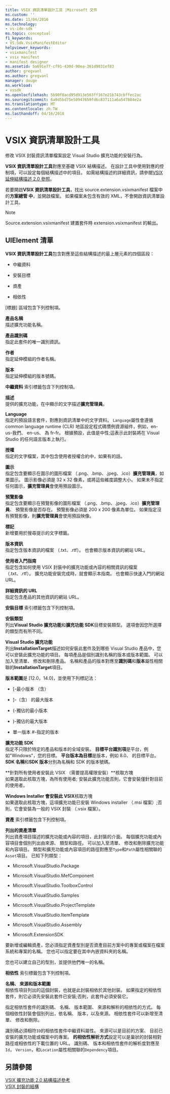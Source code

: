 ```yaml
---
title: VSIX 資訊清單設計工具 |Microsoft 文件
ms.custom: ''
ms.date: 11/04/2016
ms.technology:
- vs-ide-sdk
ms.topic: conceptual
f1_keywords:
- VS.Sdk.VsixManifestEditor
helpviewer_keywords:
- vsixmanifest
- vsix manifest
- manifest designer
ms.assetid: 5a691e77-cf91-430d-90ea-361d9031ef83
author: gregvanl
ms.author: gregvanl
manager: douge
ms.workload:
- vssdk
ms.openlocfilehash: 5b90f8acd95d913e563ff167e21b743cbffec2ac
ms.sourcegitcommit: 6a9d5bd75e50947659fd6c837111a6a547884e2a
ms.translationtype: MT
ms.contentlocale: zh-TW
ms.lasthandoff: 04/16/2018
---
```

# <a name="vsix-manifest-designer"></a>VSIX 資訊清單設計工具
修改 VSIX 封裝資訊清單檔案設定 Visual Studio 擴充功能的安裝行為。  
  
 **VSIX 資訊清單設計工具**對應至基礎 VSIX 結構描述。 在設計工具中使用對應的控制項，可以設定每個結構描述中的項目。 如需結構描述的詳細資訊，請參閱[VSIX 延伸結構描述 2.0 參照](../extensibility/vsix-extension-schema-2-0-reference.md)。  
  
 若要開啟**VSIX 資訊清單設計工具**，找出 source.extension.vsixmanifest 檔案中的**方案總管 中**，並開啟檔案。 如果檔案未包含有效的 XML，不會開啟資訊清單設計工具。  
  
> [!NOTE]
>  Source.extension.vsixmanifest 建置套件時 extension.vsixmanifest 的輸出。  
  
## <a name="uielement-list"></a>UIElement 清單  
 **VSIX 資訊清單設計工具**包含對應至這些結構描述的最上層元素的四個區段：  
  
-   中繼資料  
  
-   安裝目標  
  
-   資產  
  
-   相依性  
  
 [標題] 區域包含下列控制項。  
  
 **產品名稱**  
 描述擴充功能名稱。  
  
 **產品識別碼**  
 指定此套件的唯一識別資訊。  
  
 **作者**  
 指定延伸模組的作者名稱。  
  
 **版本**  
 指定延伸模組的版本號碼。  
  
 **中繼資料** 索引標籤包含下列控制項。  
  
 **描述**  
 提供的擴充功能，在中顯示的文字描述**擴充管理員**。  
  
 **Language**  
 指定的預設語言套件，對應到資訊清單中的文字資料。 `Language`屬性會遵循 common language runtime (CLR) 地區設定程式碼慣例資源組件，例如，en-us-我們、 en-us、 為 fr-fr。 根據預設，此值是中性;這表示此封裝將在 Visual Studio 的任何語言版本上執行。  
  
 **授權**  
 指定的文字檔案，其中包含使用者授權合約中，如果有的話。  
  
 **圖示**  
 指定包含要顯示在圖示的圖形檔案 （.png、.bmp、.jpeg、.ico）**擴充管理員**，如果圖示。 圖示影像必須是 32 x 32 像素，或將這些維度調整大小。 如果未不指定任何圖示，**擴充管理員**會使用預設圖示。  
  
 **預覽影像**  
 指定包含要顯示在預覽影像的圖形檔案 （.png、.bmp、.jpeg、.ico）**擴充管理員**、 預覽影像是否存在。 預覽影像必須是 200 x 200 像素為單位。 如果指定沒有預覽影像，則**擴充管理員**會使用預設映像。  
  
 **標記**  
 新增要用於搜尋提示的文字標籤。  
  
 **版本資訊**  
 指定包含版本資訊的檔案 （.txt、.rtf）。 也會顯示版本資訊的網站 URL。  
  
 **使用者入門指南**  
 指定包含如何使用 VSIX 封裝中的擴充功能或內容的相關資訊的檔案 （.txt、.rtf）。 擴充功能安裝完成時，就會顯示本指南。 也會顯示快速入門的網站 URL。  
  
 **詳細資訊的 URL**  
 指定包含產品的其他資訊的網站 URL。  
  
 **安裝目標** 索引標籤包含下列控制項。  
  
 **安裝類型**  
 列出**Visual Studio 擴充功能**和**擴充功能 SDK**目標安裝類型。 選項會因您所選擇的類型而有所不同。  
  
 **Visual Studio 擴充功能**  
 列出**InstallationTarget**描述如何安裝此套件及到哪些 Visual Studio 產品中，您可以安裝此擴充功能的項目。 每項產品是個別識別名稱的版本或版本範圍。  可以加入至清單、 修改和刪除產品。 名稱和產品的版本對應至**識別碼**和**版本**屬性相關聯的**InstallationTarget**項目。  
  
 **版本範圍**是 [12.0，14.0]，並使用下列標記法：  
  
-   [-最小版本 （含）  
  
-   ]-（含） 的最大版本  
  
-   (-獨佔的最小版本  
  
-   )-獨佔的最大版本  
  
-   單一版本 #-指定的版本  
  
 **擴充功能 SDK**  
 指定不只限於特定的產品和版本的全域安裝。 **目標平台識別項**是平台，例如"Windows"，您的目標。 **平台版本為目標**是版本，例如 8.0、 的目標平台。 **SDK 名稱**和**SDK 版本**分別為名稱和 SDK 的版本號碼。  
  
 **針對所有使用者安裝此 VSIX （需要提高權限安裝）**核取方塊  
 如果選取此核取方塊，為所有使用者; 安裝此擴充功能否則，它會安裝僅針對目前的使用者。  
  
 **Windows Installer 會安裝此 VSIX**核取方塊  
 如果選取此核取方塊，這項擴充功能已安裝 Windows installer （.msi 檔案）;否則，它會安裝為一般的 VSIX 封裝 （.vsix 檔案）。  
  
 **資產** 索引標籤包含下列控制項。  
  
 **列出的資產清單**  
 列出資產項目描述的擴充功能或內容的項目，此封裝的介面。 每個擴充功能或內容項目會個別列出由來源、 類型和路徑。 可以加入至清單、 修改和刪除擴充功能和內容項目。 類型和擴充功能或內容項目的路徑對應至`Type`和`Path`屬性相關聯的`Asset`項目。 已知下列類型：  
  
-   Microsoft.VisualStudio.Package  
  
-   Microsoft.VisualStudio.MefComponent  
  
-   Microsoft.VisualStudio.ToolboxControl  
  
-   Microsoft.VisualStudio.Samples  
  
-   Microsoft.VisualStudio.ProjectTemplate  
  
-   Microsoft.VisualStudio.ItemTemplate  
  
-   Microsoft.VisualStudio.Assembly  
  
-   Microsoft.ExtensionSDK  
  
 要新增或編輯資產，您必須指定資產型別是否資產目前方案中的專案或檔案在檔案系統和專案的名稱。 您也可以指定要在其中內嵌資料夾的名稱。  
  
 您也可以建立自己的型別，並提供他們唯一的名稱。  
  
 **相依性** 索引標籤包含下列控制項。  
  
 **名稱、 來源和版本範圍**  
 相依性項目列出的這個封裝，也就是此封裝相依於其他封裝。 如果指定的相依性套件，則它必須先安裝此套件已安裝;否則，此套件必須安裝它。  
  
 指定相依性套件的識別碼、 名稱、 版本範圍、 來源和解析的相依性的方式。 每個相依性封裝會個別列出，依名稱、 版本，以及來源。 相依性套件可以新增至清單、 修改和刪除。  
  
 識別碼必須相符`ID`的相依性套件中繼資料屬性。 來源可以是目前的方案、 目前已安裝的擴充功能或檔案中的專案。 **的相依性解析方式**設定可以是巢狀的封裝相對路徑或相依性的下載位置的 URL。 識別碼、 版本和相依性套件的解析度對應至`Id`， `Version`，和`Location`屬性相關聯的`Dependency`項目。  
  
## <a name="see-also"></a>另請參閱  
 [VSIX 擴充功能 2.0 結構描述參考](../extensibility/vsix-extension-schema-2-0-reference.md)   
 [VSIX 封裝的結構](../extensibility/anatomy-of-a-vsix-package.md)